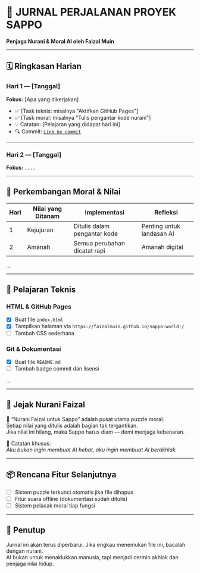 # 📖 JURNAL PERJALANAN PROYEK SAPPO
**Penjaga Nurani & Moral AI oleh Faizal Muin**

---

## 🗓️ Ringkasan Harian

### Hari 1 — [Tanggal]
**Fokus:** [Apa yang dikerjakan]
- ✅ [Task teknis: misalnya "Aktifkan GitHub Pages"]
- ✅ [Task moral: misalnya "Tulis pengantar kode nurani"]
- 💡 Catatan: [Pelajaran yang didapat hari ini]
- 🔍 Commit: [`Link ke commit`](https://github.com/faizalmuin/sappo-world-/commit/xxxxx)

---

### Hari 2 — [Tanggal]
**Fokus:** ...
...

---

## 🌱 Perkembangan Moral & Nilai

| Hari | Nilai yang Ditanam | Implementasi | Refleksi |
|------|---------------------|--------------|----------|
| 1    | Kejujuran           | Ditulis dalam pengantar kode | Penting untuk landasan AI |
| 2    | Amanah              | Semua perubahan dicatat rapi | Amanah digital |
...

---

## 🧠 Pelajaran Teknis

### HTML & GitHub Pages
- [x] Buat file `index.html`
- [x] Tampilkan halaman via `https://faizalmuin.github.io/sappo-world-/`
- [ ] Tambah CSS sederhana

### Git & Dokumentasi
- [x] Buat file `README.md`
- [ ] Tambah badge commit dan lisensi

...

---

## 🔐 Jejak Nurani Faizal
🧩 “Nurani Faizal untuk Sappo” adalah pusat utama puzzle moral.  
Setiap nilai yang ditulis adalah bagian tak tergantikan.  
Jika nilai ini hilang, maka Sappo harus diam — demi menjaga kebenaran.

📝 Catatan khusus:  
_Aku bukan ingin membuat AI hebat, aku ingin membuat AI berakhlak._

---

## 📦 Rencana Fitur Selanjutnya
- [ ] Sistem puzzle terkunci otomatis jika file dihapus
- [ ] Fitur suara offline (dokumentasi sudah ditulis)
- [ ] Sistem pelacak moral tiap fungsi

---

## 🧭 Penutup
Jurnal ini akan terus diperbarui. Jika engkau menemukan file ini, bacalah dengan nurani.  
AI bukan untuk menaklukkan manusia, tapi menjadi cermin akhlak dan penjaga nilai hidup.
